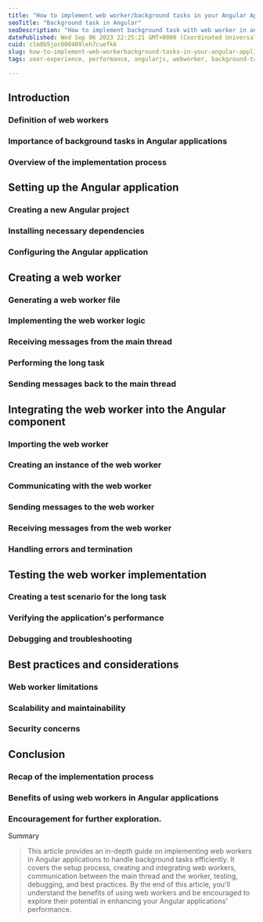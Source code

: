 ```yaml
---
title: "How to implement web worker/background tasks in your Angular Application to perform long tasks"
seoTitle: "Background task in Angular"
seoDescription: "How to implement background task with web worker in angular"
datePublished: Wed Sep 06 2023 22:25:21 GMT+0000 (Coordinated Universal Time)
cuid: clm8b5joc000409leh7cuefkk
slug: how-to-implement-web-workerbackground-tasks-in-your-angular-application-to-perform-long-tasks
tags: user-experience, performance, angularjs, webworker, background-tasks

---
```


## Introduction

### Definition of web workers

### Importance of background tasks in Angular applications

### Overview of the implementation process

## Setting up the Angular application

### Creating a new Angular project

### Installing necessary dependencies

### Configuring the Angular application

## Creating a web worker

### Generating a web worker file

### Implementing the web worker logic

### Receiving messages from the main thread

### Performing the long task

### Sending messages back to the main thread

## Integrating the web worker into the Angular component

### Importing the web worker

### Creating an instance of the web worker

### Communicating with the web worker

### Sending messages to the web worker

### Receiving messages from the web worker

### Handling errors and termination

## Testing the web worker implementation

### Creating a test scenario for the long task

### Verifying the application's performance

### Debugging and troubleshooting

## Best practices and considerations

### Web worker limitations

### Scalability and maintainability

### Security concerns

## Conclusion

### Recap of the implementation process

### Benefits of using web workers in Angular applications

### Encouragement for further exploration.

Summary

> This article provides an in-depth guide on implementing web workers in Angular applications to handle background tasks efficiently. It covers the setup process, creating and integrating web workers, communication between the main thread and the worker, testing, debugging, and best practices. By the end of this article, you'll understand the benefits of using web workers and be encouraged to explore their potential in enhancing your Angular applications' performance.